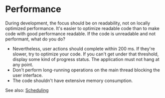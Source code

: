 # Performance

During development, the focus should be on readability, not on locally optimized performance.
It's easier to optimize readable code than to make code with good performance readable.
If the code is unreadable and not performant, what do you do?

* Nevertheless, user actions should complete within 200 ms. If they're slower, try to optimize your code.
  If you can't get under that threshold, display some kind of progress status. The application must not hang at any point.
* Don't perform long-running operations on the main thread blocking the user interface.
* The code shouldn't have extensive memory consumption.

See also: [Scheduling](scheduling.md)
